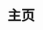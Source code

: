---
home: true
layout: BlogHome
icon: home
title: 主页
bgImage: /home-bg.jpg
heroFullScreen: false
tagline: 千里之行，始于足下

footer: <a href="https://beian.miit.gov.cn" target="_blank">粤ICP备18117352号</a>
---